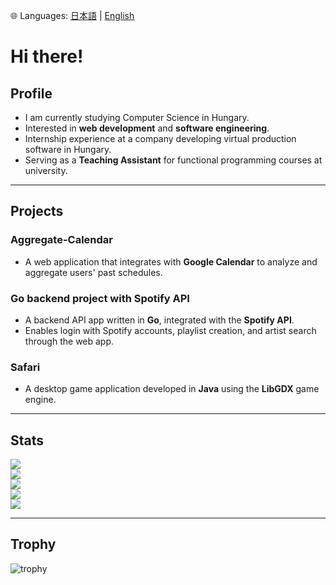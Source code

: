 🌐 Languages: [日本語](./README.md) | [English](./README.en.md)
# Hi there!

## Profile
- I am currently studying Computer Science in Hungary.  
- Interested in **web development** and **software engineering**.  
- Internship experience at a company developing virtual production software in Hungary.  
- Serving as a **Teaching Assistant** for functional programming courses at university.

---

## Projects

### Aggregate-Calendar
- A web application that integrates with **Google Calendar** to analyze and aggregate users' past schedules.  

### Go backend project with Spotify API
- A backend API app written in **Go**, integrated with the **Spotify API**.  
- Enables login with Spotify accounts, playlist creation, and artist search through the web app.  

### Safari
- A desktop game application developed in **Java** using the **LibGDX** game engine.  

---

## Stats
![](http://github-profile-summary-cards.vercel.app/api/cards/profile-details?username=Sangwoo-Oh&theme=calm)  
![](http://github-profile-summary-cards.vercel.app/api/cards/repos-per-language?username=Sangwoo-Oh&theme=calm)  
![](http://github-profile-summary-cards.vercel.app/api/cards/most-commit-language?username=Sangwoo-Oh&theme=calm)  
![](http://github-profile-summary-cards.vercel.app/api/cards/stats?username=Sangwoo-Oh&theme=calm)  
![](http://github-profile-summary-cards.vercel.app/api/cards/productive-time?username=Sangwoo-Oh&theme=calm&utcOffset=9)  

---

## Trophy
![trophy](https://github-profile-trophy.vercel.app/?username=Sangwoo-Oh&theme=calm)
